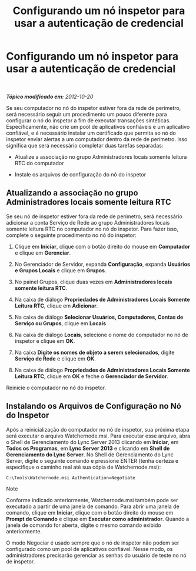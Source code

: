 ﻿---
title: Configurando um nó inspetor para usar a autenticação de credencial
TOCTitle: Configurando um nó inspetor para usar a autenticação de credencial
ms:assetid: 032e33f3-9483-42e6-a33c-347eb6779597
ms:mtpsurl: https://technet.microsoft.com/pt-br/library/JJ204632(v=OCS.15)
ms:contentKeyID: 49305697
ms.date: 05/19/2016
mtps_version: v=OCS.15
ms.translationtype: HT
---

# Configurando um nó inspetor para usar a autenticação de credencial

 

_**Tópico modificado em:** 2012-10-20_

Se seu computador no nó do inspetor estiver fora da rede de perímetro, será necessário seguir um procedimento um pouco diferente para configurar o nó do inspetor a fim de executar transações sintéticas. Especificamente, não crie um pool de aplicativos confiáveis e um aplicativo confiável, e é necessário instalar um certificado que permita ao nó do inspetor enviar alertas a um computador dentro da rede de perímetro. Isso significa que será necessário completar duas tarefas separadas:

  - Atualize a associação no grupo Administradores locais somente leitura RTC do computador

  - Instale os arquivos de configuração do nó do inspetor

## Atualizando a associação no grupo Administradores locais somente leitura RTC

Se seu nó de inspetor estiver fora da rede de perímetro, será necessário adicionar a conta Serviço de Rede ao grupo Administradores locais somente leitura RTC no computador no nó do inspetor. Para fazer isso, complete o seguinte procedimento no nó do inspetor:

1.  Clique em **Iniciar**, clique com o botão direito do mouse em **Computador** e clique em **Gerenciar**.

2.  No Gerenciador de Servidor, expanda **Configuração**, expanda **Usuários e Grupos Locais** e clique em **Grupos**.

3.  No painel Grupos, clique duas vezes em **Administradores locais somente leitura RTC**.

4.  Na caixa de diálogo **Propriedades de Administradores Locais Somente Leitura RTC**, clique em **Adicionar**.

5.  Na caixa de diálogo **Selecionar Usuários, Computadores, Contas de Serviço ou Grupos**, clique em **Locais**

6.  Na caixa de diálogo **Locais**, selecione o nome do computador no nó de inspetor e clique em **OK**.

7.  Na caixa **Digite os nomes de objeto a serem selecionados**, digite **Serviço de Rede** e clique em **OK**.

8.  Na caixa de diálogo **Propriedades de Administradores Locais Somente Leitura RTC**, clique em **OK** e feche o **Gerenciador de Servidor**.

Reinicie o computador no nó do inspetor.

## Instalando os Arquivos de Configuração no Nó do Inspetor

Após a reinicialização do computador no nó de inspetor, sua próxima etapa será executar o arquivo Watchernode.msi. Para executar esse arquivo, abra o Shell de Gerenciamento do Lync Server 2013 clicando em **Iniciar**, em **Todos os Programas**, em **Lync Server 2013** e clicando em **Shell de Gerenciamento do Lync Server**. No Shell de Gerenciamento do Lync Server, digite o seguinte comando e pressione ENTER (tenha certeza e especifique o caminho real até sua cópia de Watchernode.msi):

    C:\Tools\Watchernode.msi Authentication=Negotiate

> [!note]  
> Conforme indicado anteriormente, Watchernode.msi também pode ser executado a partir de uma janela de comando. Para abrir uma janela de comando, clique em <strong>Iniciar</strong>, clique com o botão direito do mouse em <strong>Prompt de Comando</strong> e clique em <strong>Executar como administrador</strong>. Quando a janela de comando for aberta, digite o mesmo comando exibido anteriormente.

O modo Negociar é usado sempre que o nó de inspetor não podem ser configurado como um pool de aplicativos confiável. Nesse modo, os administradores precisarão gerenciar as senhas do usuário de teste no nó de inspetor.

